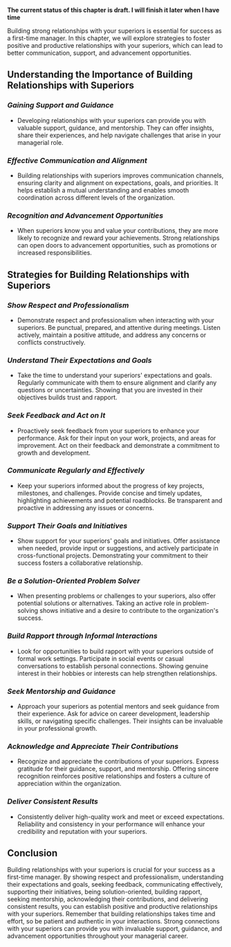 **The current status of this chapter is draft. I will finish it later when I have time**

Building strong relationships with your superiors is essential for success as a first-time manager. In this chapter, we will explore strategies to foster positive and productive relationships with your superiors, which can lead to better communication, support, and advancement opportunities.

**Understanding the Importance of Building Relationships with Superiors**
-------------------------------------------------------------------------

### *Gaining Support and Guidance*

* Developing relationships with your superiors can provide you with valuable support, guidance, and mentorship. They can offer insights, share their experiences, and help navigate challenges that arise in your managerial role.

### *Effective Communication and Alignment*

* Building relationships with superiors improves communication channels, ensuring clarity and alignment on expectations, goals, and priorities. It helps establish a mutual understanding and enables smooth coordination across different levels of the organization.

### *Recognition and Advancement Opportunities*

* When superiors know you and value your contributions, they are more likely to recognize and reward your achievements. Strong relationships can open doors to advancement opportunities, such as promotions or increased responsibilities.

**Strategies for Building Relationships with Superiors**
--------------------------------------------------------

### *Show Respect and Professionalism*

* Demonstrate respect and professionalism when interacting with your superiors. Be punctual, prepared, and attentive during meetings. Listen actively, maintain a positive attitude, and address any concerns or conflicts constructively.

### *Understand Their Expectations and Goals*

* Take the time to understand your superiors' expectations and goals. Regularly communicate with them to ensure alignment and clarify any questions or uncertainties. Showing that you are invested in their objectives builds trust and rapport.

### *Seek Feedback and Act on It*

* Proactively seek feedback from your superiors to enhance your performance. Ask for their input on your work, projects, and areas for improvement. Act on their feedback and demonstrate a commitment to growth and development.

### *Communicate Regularly and Effectively*

* Keep your superiors informed about the progress of key projects, milestones, and challenges. Provide concise and timely updates, highlighting achievements and potential roadblocks. Be transparent and proactive in addressing any issues or concerns.

### *Support Their Goals and Initiatives*

* Show support for your superiors' goals and initiatives. Offer assistance when needed, provide input or suggestions, and actively participate in cross-functional projects. Demonstrating your commitment to their success fosters a collaborative relationship.

### *Be a Solution-Oriented Problem Solver*

* When presenting problems or challenges to your superiors, also offer potential solutions or alternatives. Taking an active role in problem-solving shows initiative and a desire to contribute to the organization's success.

### *Build Rapport through Informal Interactions*

* Look for opportunities to build rapport with your superiors outside of formal work settings. Participate in social events or casual conversations to establish personal connections. Showing genuine interest in their hobbies or interests can help strengthen relationships.

### *Seek Mentorship and Guidance*

* Approach your superiors as potential mentors and seek guidance from their experience. Ask for advice on career development, leadership skills, or navigating specific challenges. Their insights can be invaluable in your professional growth.

### *Acknowledge and Appreciate Their Contributions*

* Recognize and appreciate the contributions of your superiors. Express gratitude for their guidance, support, and mentorship. Offering sincere recognition reinforces positive relationships and fosters a culture of appreciation within the organization.

### *Deliver Consistent Results*

* Consistently deliver high-quality work and meet or exceed expectations. Reliability and consistency in your performance will enhance your credibility and reputation with your superiors.

**Conclusion**
--------------

Building relationships with your superiors is crucial for your success as a first-time manager. By showing respect and professionalism, understanding their expectations and goals, seeking feedback, communicating effectively, supporting their initiatives, being solution-oriented, building rapport, seeking mentorship, acknowledging their contributions, and delivering consistent results, you can establish positive and productive relationships with your superiors. Remember that building relationships takes time and effort, so be patient and authentic in your interactions. Strong connections with your superiors can provide you with invaluable support, guidance, and advancement opportunities throughout your managerial career.
